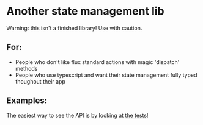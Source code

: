 # Another state management lib

Warning: this isn't a finished library! Use with caution.

## For:
- People who don't like flux standard actions with magic 'dispatch' methods
- People who use typescript and want their state management fully typed thoughout their app

## Examples:
The easiest way to see the API is by looking at [the tests](src/store.spec.js)!